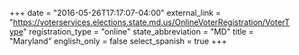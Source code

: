 +++
date = "2016-05-26T17:17:07-04:00"
external_link = "https://voterservices.elections.state.md.us/OnlineVoterRegistration/VoterType"
registration_type = "online"
state_abbreviation = "MD"
title = "Maryland"
english_only = false
select_spanish = true
+++
